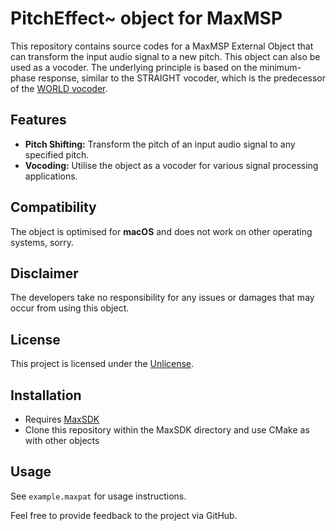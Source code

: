 # PitchEffect~ object for MaxMSP

This repository contains source codes for a MaxMSP External Object that can transform the input audio signal to a new pitch. This object can also be used as a vocoder. The underlying principle is based on the minimum-phase response, similar to the STRAIGHT vocoder, which is the predecessor of the [WORLD vocoder](https://github.com/mmorise/World).

## Features

- **Pitch Shifting:** Transform the pitch of an input audio signal to any specified pitch.
- **Vocoding:** Utilise the object as a vocoder for various signal processing applications.

## Compatibility

The object is optimised for **macOS** and does not work on other operating systems, sorry.

## Disclaimer

The developers take no responsibility for any issues or damages that may occur from using this object.

## License

This project is licensed under the [Unlicense](https://unlicense.org/).

## Installation

- Requires [MaxSDK](https://github.com/Cycling74/max-sdk)
- Clone this repository within the MaxSDK directory and use CMake as with other objects

## Usage

See `example.maxpat` for usage instructions.

Feel free to provide feedback to the project via GitHub.
